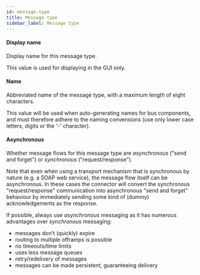 ```yaml
---
id: message-type
title: Message type
sidebar_label: Message type
---
```

#### Display name
Display name for this message type.

This value is used for displaying in the GUI only.

#### Name
Abbreviated name of the message type, with a maximum length of eight characters.

This value will be used when auto-generating names for bus components, and must therefore adhere to the naming convensions (use only lower case letters, digits or the '-' character).

#### Asynchronous
Whether message flows for this message type are <i>asynchronous</i> ("send and forget") or <i>synchronous</i> ("request/response").

Note that even when using a transport mechanism that is synchronous by nature (e.g. a SOAP web service), the message flow itself can be asynchronous. In these cases the connector will convert the synchronous "request/response" communication into asynchronous "send and forget" behaviour by immediately sending some kind of (dummy) acknowledgements as the response.

If possible, always use <i>asynchronous</i> messaging as it has numerous advantages over <i>synchronous</i> messaging:
 - messages don't (quickly) expire
 - routing to multiple offramps is possible
 - no timeouts/time limits
 - uses less message queues
 - retry/redelivery of messages
 - messages can be made persistent, guaranteeing delivery

